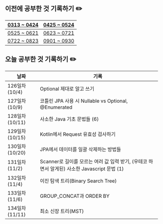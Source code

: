 ## 이전에 공부한 것 기록하기 ✏️
| [0313 ~ 0424](https://github.com/techeer-TIL-group/yu-heejin/blob/main/Log/0313-0424.md) | [0425 ~ 0524](https://github.com/techeer-TIL-group/yu-heejin/blob/main/Log/0425-0524.md) |
| -- | -- |
| [0525 ~ 0621](https://github.com/techeer-TIL-group/yu-heejin/blob/main/Log/0525-0621.md) | [0623 ~ 0721](https://github.com/techeer-TIL-group/yu-heejin/blob/main/Log/0623-0721.md) |
| [0722 ~ 0823](https://github.com/techeer-TIL-group/yu-heejin/blob/main/Log/0722-0823.md) | [0901 ~ 0930](https://github.com/techeer-TIL-group/yu-heejin/blob/main/Log/0901-0930.md) |

## 오늘 공부한 것 기록하기 ✏️
| 날짜 | 기록 |
| --- | --- |
| 126일차 (10/4) | Optional 제대로 알고 쓰기 |
| 127일차 (10/9) | 코틀린 JPA 사용 시 Nullable vs Optional, @Enumerated |
| 128일차 (10/11) | 사소한 Java 기초 문법들 (6) |
| 129일차 (10/15) | Kotlin에서 Request 유효성 검사하기 |
| 130일차 (10/20) | JPA에서 데이터를 일괄 삭제하는 방법들 |
| 131일차 (11/2) | Scanner로 길이를 모르는 여러 값 입력 받기, (우테코 하면서 알게된) 사소한 Javascript 문법 (1) |
| 132일차 (11/4) | 이진 탐색 트리(Binary Search Tree) |
| 133일차 (11/6) | GROUP_CONCAT과 ORDER BY |
| 134일차 (11/11) | 최소 신장 트리(MST) |